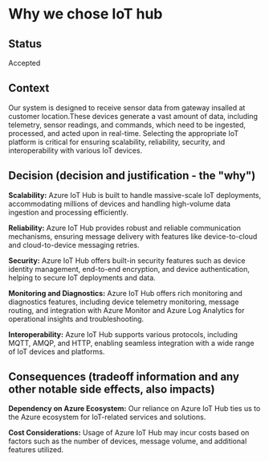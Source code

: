 # Why we chose IoT hub

## Status

Accepted

## Context

Our system is designed to receive sensor data from gateway insalled at customer location.These devices generate a vast amount of data, including telemetry, sensor readings, and commands, which need to be ingested, processed, and acted upon in real-time. Selecting the appropriate IoT platform is critical for ensuring scalability, reliability, security, and interoperability with various IoT devices.

## Decision (decision and justification - the "why")

**Scalability:** Azure IoT Hub is built to handle massive-scale IoT deployments, accommodating millions of devices and handling high-volume data ingestion and processing efficiently.

**Reliability:** Azure IoT Hub provides robust and reliable communication mechanisms, ensuring message delivery with features like device-to-cloud and cloud-to-device messaging retries.

**Security:** Azure IoT Hub offers built-in security features such as device identity management, end-to-end encryption, and device authentication, helping to secure IoT deployments and data.

**Monitoring and Diagnostics:** Azure IoT Hub offers rich monitoring and diagnostics features, including device telemetry monitoring, message routing, and integration with Azure Monitor and Azure Log Analytics for operational insights and troubleshooting.

**Interoperability:** Azure IoT Hub supports various protocols, including MQTT, AMQP, and HTTP, enabling seamless integration with a wide range of IoT devices and platforms.

## Consequences (tradeoff information and any other notable side effects, also impacts)
**Dependency on Azure Ecosystem:** Our reliance on Azure IoT Hub ties us to the Azure ecosystem for IoT-related services and solutions.

**Cost Considerations:** Usage of Azure IoT Hub may incur costs based on factors such as the number of devices, message volume, and additional features utilized.
